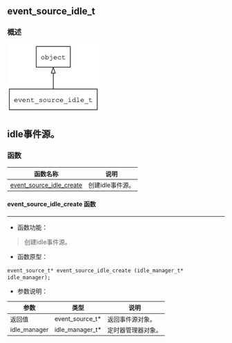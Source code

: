 ## event\_source\_idle\_t
### 概述
![image](images/event_source_idle_t_0.png)

idle事件源。
----------------------------------
### 函数
<p id="event_source_idle_t_methods">

| 函数名称 | 说明 | 
| -------- | ------------ | 
| <a href="#event_source_idle_t_event_source_idle_create">event\_source\_idle\_create</a> | 创建idle事件源。 |
#### event\_source\_idle\_create 函数
-----------------------

* 函数功能：

> <p id="event_source_idle_t_event_source_idle_create">创建idle事件源。

* 函数原型：

```
event_source_t* event_source_idle_create (idle_manager_t* idle_manager);
```

* 参数说明：

| 参数 | 类型 | 说明 |
| -------- | ----- | --------- |
| 返回值 | event\_source\_t* | 返回事件源对象。 |
| idle\_manager | idle\_manager\_t* | 定时器管理器对象。 |
